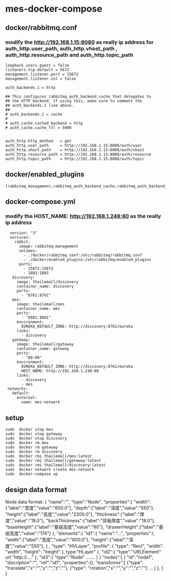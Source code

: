 # mes-docker-compose
##  docker/rabbitmq.conf
###  modify the http://192.168.1.15:8080 as really ip address for   auth_http.user_path, auth_http.vhost_path , auth_http.resource_path and  auth_http.topic_path

    loopback_users.guest = false
    listeners.tcp.default = 5672
    management.listener.port = 15672
    management.listener.ssl = false

    auth_backends.1 = http

    ## This configures rabbitmq_auth_backend_cache that delegates to
    ## the HTTP backend. If using this, make sure to comment the
    ## auth_backends.1 line above.
    ##
    # auth_backends.1 = cache
    #
    # auth_cache.cached_backend = http
    # auth_cache.cache_ttl = 5000


    auth_http.http_method   = get
    auth_http.user_path     = http://192.168.1.15:8080/auth/user
    auth_http.vhost_path    = http://192.168.1.15:8080/auth/vhost
    auth_http.resource_path = http://192.168.1.15:8080/auth/resource
    auth_http.topic_path    = http://192.168.1.15:8080/auth/topic
##  docker/enabled_plugins   
    [rabbitmq_management,rabbitmq_auth_backend_cache,rabbitmq_auth_backend_http,rabbitmq_mqtt].
##  docker-compose.yml
### modify the  HOST_NAME: http://192.168.1.248:80 as the really ip address

      version: "3"
      services:
        rabbit:
          image: rabbitmq:management
          volumes:
            - ./docker/rabbitmq.conf:/etc/rabbitmq/rabbitmq.conf
            - ./docker/enabled_plugins:/etc/rabbitmq/enabled_plugins
          ports:
            - 15672:15672
            - 1883:1883
       discovery:
         image: thailemall/discovery
         container_name: discovery
         ports:
           - "8761:8761"
       mes:
         image: thailemall/mes
         container_name: mes
         ports:
           - "8081:8081"
         environment:
           EUREKA_DEFAULT_ZONE: http://discovery:8761/eureka
         links:
           - discovery
       gateway:
         image: thailemall/gateway
         container_name: gateway
         ports:
           - "80:80"
         environment:
           EUREKA_DEFAULT_ZONE: http://discovery:8761/eureka
           HOST_NAME: http://192.168.1.248:80
         links:
           - discovery
           - mes
     networks:
       default:
         external:
           name: mes-network
## setup

    sudo  docker stop mes
    sudo  docker stop gateway
    sudo  docker stop discovery
    sudo  docker rm mes
    sudo  docker rm gateway
    sudo  docker rm discovery
    sudo  docker rmi thailemall/mes:latest
    sudo  docker rmi thailemall/gateway:latest
    sudo  docker rmi thailemall/discovery:latest
    sudo  docker network create mes-network
    sudo  docker-compose up

## design data format
  Node data format:
  {
    "name":"",
    "type":"Node",
    "properties":{
    	"width":{"label":"宽度","value":"600.0"},
    	"depth":{"label":"深度","value":"550"},
    	"height":{"label":"高度","value":"2200.0"},
    	"thickness":{"label":"厚度","value":"18.0"},
    	"backThickness":{"label":"背板厚度","value":"18.0"},
    	"baseHeight":{"label":"基层高度","value":"80"},
    	"drawerHeight":{"label":"基层高度","value":"174"}
    },
    "elements":{
      "id1":{
        "name":"...",
        "properties":{
          "width":{"label":"宽度","value":"600.0"},
      	  "height":{"label":"深度","value":"550"},
          } ,
        "type": "HVLayer",
        "profile":
        {
             "type": "Rect",
             "width": "width",
             "height": "height"
        },
        type:"HLayer"
      },
      "id2":{
        "type":"URLElement"
        url:"http://...."
      },
      "id3":{
        "type":"Node"
        .......
      }
    }
    "nodes":[
      {
        "id":"node1",
        "discription":"",
        "ref":"id1",
        "properties":{},
        "transforms":[
          {"type": "translate","x":"","y":"","z":""},
          {"type": "rotation","x":"","y":"","z":""}
          ...
        ]
      },
    ]
  }
